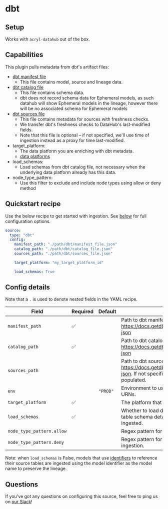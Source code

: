 # dbt

## Setup

Works with `acryl-datahub` out of the box.

## Capabilities

This plugin pulls metadata from dbt's artifact files:

- [dbt manifest file](https://docs.getdbt.com/reference/artifacts/manifest-json)
  - This file contains model, source and lineage data.
- [dbt catalog file](https://docs.getdbt.com/reference/artifacts/catalog-json)
  - This file contains schema data.
  - dbt does not record schema data for Ephemeral models, as such datahub will show Ephemeral models in the lineage, however there will be no associated schema for Ephemeral models
- [dbt sources file](https://docs.getdbt.com/reference/artifacts/sources-json)
  - This file contains metadata for sources with freshness checks.
  - We transfer dbt's freshness checks to DataHub's last-modified fields.
  - Note that this file is optional – if not specified, we'll use time of ingestion instead as a proxy for time last-modified.
- target_platform:
  - The data platform you are enriching with dbt metadata.
  - [data platforms](https://github.com/linkedin/datahub/blob/master/gms/impl/src/main/resources/DataPlatformInfo.json)
- load_schemas:
  - Load schemas from dbt catalog file, not necessary when the underlying data platform already has this data.
- node_type_pattern:
  - Use this filter to exclude and include node types using allow or deny method

## Quickstart recipe

Use the below recipe to get started with ingestion. See [below](#config-details) for full configuration options.

```yml
source:
  type: "dbt"
  config:
    manifest_path: "./path/dbt/manifest_file.json"
    catalog_path: "./path/dbt/catalog_file.json"
    sources_path: "./path/dbt/sources_file.json"

    target_platform: "my_target_platform_id"

    load_schemas: True
```

## Config details

Note that a `.` is used to denote nested fields in the YAML recipe.

| Field                     | Required | Default  | Description                                                                                                                                           |
| ------------------------- | -------- | -------- | ----------------------------------------------------------------------------------------------------------------------------------------------------- |
| `manifest_path`           | ✅       |          | Path to dbt manifest JSON. See https://docs.getdbt.com/reference/artifacts/manifest-json                                                              |
| `catalog_path`            | ✅       |          | Path to dbt catalog JSON. See https://docs.getdbt.com/reference/artifacts/catalog-json                                                                |
| `sources_path`            |          |          | Path to dbt sources JSON. See https://docs.getdbt.com/reference/artifacts/sources-json. If not specified, last-modified fields will not be populated. |
| `env`                     |          | `"PROD"` | Environment to use in namespace when constructing URNs.                                                                                               |
| `target_platform`         | ✅       |          | The platform that dbt is loading onto.                                                                                                                |
| `load_schemas`            | ✅       |          | Whether to load database schemas. If set to `False`, table schema details (e.g. columns) will not be ingested.                                        |
| `node_type_pattern.allow` |          |          | Regex pattern for dbt nodes to include in ingestion.                                                                                                  |
| `node_type_pattern.deny`  |          |          | Regex pattern for dbt nodes to exclude from ingestion.                                                                                                |

Note: when `load_schemas` is False, models that use [identifiers](https://docs.getdbt.com/reference/resource-properties/identifier) to reference their source tables are ingested using the model identifier as the model name to preserve the lineage.

## Questions

If you've got any questions on configuring this source, feel free to ping us on [our Slack](https://slack.datahubproject.io/)!
